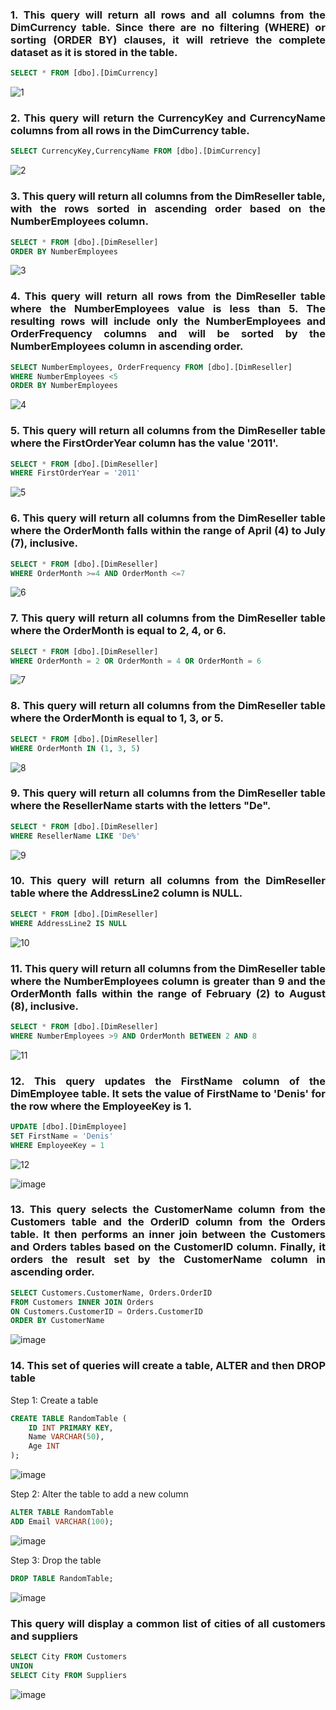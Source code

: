 ### <a name="kropka1"><p align="justify">1. This query will return all rows and all columns from the DimCurrency table. Since there are no filtering (WHERE) or sorting (ORDER BY) clauses, it will retrieve the complete dataset as it is stored in the table.</p></a>

```sql
SELECT * FROM [dbo].[DimCurrency]
```

![1](https://github.com/denispatric/denispatric/assets/83760732/7bd75ba1-a940-45bd-92d1-6c6fb80ab3b4)



### <a name="kropka2"><p align="justify">2. This query will return the CurrencyKey and CurrencyName columns from all rows in the DimCurrency table.</p></a>

```sql
SELECT CurrencyKey,CurrencyName FROM [dbo].[DimCurrency]
```

![2](https://github.com/denispatric/denispatric/assets/83760732/9a45a9ae-671a-479f-b83e-52a43a931507)



### <a name="kropka3"><p align="justify">3. This query will return all columns from the DimReseller table, with the rows sorted in ascending order based on the NumberEmployees column.</p></a>

```sql
SELECT * FROM [dbo].[DimReseller]
ORDER BY NumberEmployees
```

![3](https://github.com/denispatric/denispatric/assets/83760732/1ed8ceca-5155-4fcb-b537-157e6735da44)



### <a name="kropka4"><p align="justify">4. This query will return all rows from the DimReseller table where the NumberEmployees value is less than 5. The resulting rows will include only the NumberEmployees and OrderFrequency columns and will be sorted by the NumberEmployees column in ascending order. </p></a>

```sql
SELECT NumberEmployees, OrderFrequency FROM [dbo].[DimReseller]
WHERE NumberEmployees <5
ORDER BY NumberEmployees
```

![4](https://github.com/denispatric/denispatric/assets/83760732/74ec685a-eb70-453f-9456-505ed4d6ec46)



### <a name="kropka5"><p align="justify">5. This query will return all columns from the DimReseller table where the FirstOrderYear column has the value '2011'. </p></a>

```sql
SELECT * FROM [dbo].[DimReseller]
WHERE FirstOrderYear = '2011'
```

![5](https://github.com/denispatric/denispatric/assets/83760732/35334868-c505-4c12-a38c-10d9c1071899)



### <a name="kropka6"><p align="justify">6. This query will return all columns from the DimReseller table where the OrderMonth falls within the range of April (4) to July (7), inclusive.</p></a>

```sql
SELECT * FROM [dbo].[DimReseller]
WHERE OrderMonth >=4 AND OrderMonth <=7
```

![6](https://github.com/denispatric/denispatric/assets/83760732/686087e3-7a5c-4998-a2bc-5ce021a9cc68)


### <a name="kropka7"><p align="justify">7. This query will return all columns from the DimReseller table where the OrderMonth is equal to 2, 4, or 6.</p></a>

```sql
SELECT * FROM [dbo].[DimReseller]
WHERE OrderMonth = 2 OR OrderMonth = 4 OR OrderMonth = 6
```

![7](https://github.com/denispatric/denispatric/assets/83760732/762e7371-fdfc-4580-81c8-980104f024db)



### <a name="kropka8"><p align="justify">8. This query will return all columns from the DimReseller table where the OrderMonth is equal to 1, 3, or 5.

</p></a>

```sql
SELECT * FROM [dbo].[DimReseller]
WHERE OrderMonth IN (1, 3, 5)
```

![8](https://github.com/denispatric/denispatric/assets/83760732/1b0cb0aa-4efd-4229-8363-60743b7088ff)


### <a name="kropka9"><p align="justify">9. This query will return all columns from the DimReseller table where the ResellerName starts with the letters "De".</p></a>

```sql
SELECT * FROM [dbo].[DimReseller]
WHERE ResellerName LIKE 'De%'
```

![9](https://github.com/denispatric/denispatric/assets/83760732/891dd80d-29db-45b9-acc8-8ac1c4bc1ba3)


### <a name="kropka10"><p align="justify">10. This query will return all columns from the DimReseller table where the AddressLine2 column is NULL.

</p></a>

```sql
SELECT * FROM [dbo].[DimReseller]
WHERE AddressLine2 IS NULL
```

![10](https://github.com/denispatric/denispatric/assets/83760732/737ec940-4223-455d-8f81-aa313a06e9a3)


### <a name="kropka10"><p align="justify">11. This query will return all columns from the DimReseller table where the NumberEmployees column is greater than 9 and the OrderMonth falls within the range of February (2) to August (8), inclusive.</p></a>

```sql
SELECT * FROM [dbo].[DimReseller]
WHERE NumberEmployees >9 AND OrderMonth BETWEEN 2 AND 8
```

![11](https://github.com/denispatric/denispatric/assets/83760732/dc5ac411-0b2d-46d4-9047-6919333cbabc)

### <a name="kropka10"><p align="justify">12. This query updates the FirstName column of the DimEmployee table. It sets the value of FirstName to 'Denis' for the row where the EmployeeKey is 1.</p></a>

```sql
UPDATE [dbo].[DimEmployee]
SET FirstName = 'Denis'
WHERE EmployeeKey = 1
```

![12](https://github.com/denispatric/denispatric/assets/83760732/0e462028-5eda-47e2-a18c-a0cc8bffa22c)

![image](https://github.com/denispatric/denispatric/assets/83760732/93fcd334-ece5-43ff-a540-414a22633d37)


### <a name="kropka10"><p align="justify">13. This query selects the CustomerName column from the Customers table and the OrderID column from the Orders table. It then performs an inner join between the Customers and Orders tables based on the CustomerID column. Finally, it orders the result set by the CustomerName column in ascending order.</p></a>

```sql
SELECT Customers.CustomerName, Orders.OrderID
FROM Customers INNER JOIN Orders
ON Customers.CustomerID = Orders.CustomerID
ORDER BY CustomerName
```
![image](https://github.com/denispatric/denispatric/assets/83760732/e8ecf0e2-c651-452c-91b6-d4d3051838bd)



### <a name="kropka10"><p align="justify">14. This set of queries will create a table, ALTER and then DROP table</p></a>


Step 1: Create a table
```sql
CREATE TABLE RandomTable (
    ID INT PRIMARY KEY,
    Name VARCHAR(50),
    Age INT
);
```
![image](https://github.com/denispatric/denispatric/assets/83760732/fe0682c1-d668-4d6f-aab6-b9358bf50bc8)


Step 2: Alter the table to add a new column
```sql
ALTER TABLE RandomTable
ADD Email VARCHAR(100);
```
![image](https://github.com/denispatric/denispatric/assets/83760732/cc5516e4-eb71-4d1b-9da9-8a72a5f8e3e1)


Step 3: Drop the table
```sql
DROP TABLE RandomTable;
```
![image](https://github.com/denispatric/denispatric/assets/83760732/986e3dfc-6c11-4350-9af1-9442500859a6)

### <a name="kropka10"><p align="justify"> This query will display a common list of cities of all customers and suppliers </p></a>

```sql
SELECT City FROM Customers
UNION
SELECT City FROM Suppliers
```
![image](https://github.com/denispatric/denispatric/assets/83760732/bd7f5cc8-efc4-4692-b0dc-bc26e2f527cb)

